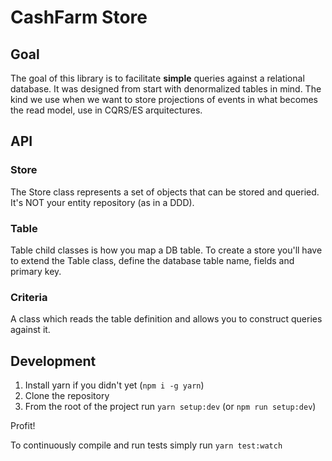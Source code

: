 # CashFarm Store

## Goal

The goal of this library is to facilitate **simple** queries against a relational database.
It was designed from start with denormalized tables in mind. The kind we use when we want
to store projections of events in what becomes the read model, use in CQRS/ES arquitectures.

## API

### Store

The Store class represents a set of objects that can be stored and queried. It's NOT your entity
repository (as in a DDD).

### Table

Table child classes is how you map a DB table. To create a store you'll have to extend the Table class,
define the database table name, fields and primary key.

### Criteria

A class which reads the table definition and allows you to construct queries against it.

## Development

1. Install yarn if you didn't yet (`npm i -g yarn`)
2. Clone the repository
3. From the root of the project run `yarn setup:dev` (or `npm run setup:dev`)

Profit!

To continuously compile and run tests simply run `yarn test:watch`